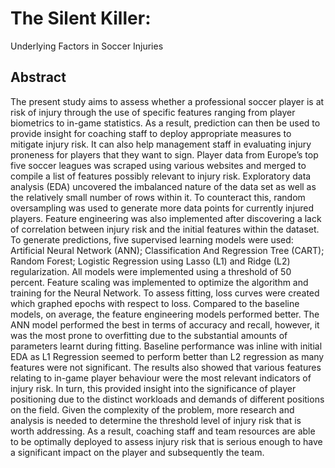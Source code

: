 # The Silent Killer:
Underlying Factors in Soccer Injuries

## Abstract

The present study aims to assess whether a professional soccer player is at risk of injury through the use of specific features ranging from player biometrics to in-game statistics. As a result, prediction can then be used to provide insight for coaching staff to deploy appropriate measures to mitigate injury risk. It can also help management staff in evaluating injury proneness for players that they want to sign. Player data from Europe’s top five soccer leagues was scraped using various websites and merged to compile a list of features possibly relevant to injury risk. Exploratory data analysis (EDA) uncovered the imbalanced nature of the data set as well as the relatively small number of rows within it. To counteract this, random oversampling was used to generate more data points for currently injured players. Feature engineering was also implemented after discovering a lack of correlation between injury risk and the initial features within the dataset. To generate predictions, five supervised learning models were used: Artificial Neural Network (ANN); Classification And Regression Tree (CART); Random Forest; Logistic Regression using Lasso (L1) and Ridge (L2) regularization. All models were implemented using a threshold of 50 percent. Feature scaling was implemented to optimize the algorithm and training for the Neural Network. To assess fitting, loss curves were created which graphed epochs with respect to loss. Compared to the baseline models, on average, the feature engineering models performed better. The ANN model performed the best in terms of accuracy and recall, however, it was the most prone to overfitting due to the substantial amounts of parameters learnt during fitting. Baseline performance was inline with initial EDA as L1 Regression seemed to perform better than L2 regression as many features were not significant. The results also showed that various features relating to in-game player behaviour were the most relevant indicators of injury risk. In turn, this provided insight into the significance of player positioning due to the distinct workloads and demands of different positions on the field. Given the complexity of the problem, more research and analysis is needed to determine the threshold level of injury risk that is worth addressing. As a result, coaching staff and team resources are able to be optimally deployed to assess injury risk that is serious enough to have a significant impact on the player and subsequently the team. 
